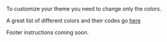 To customize your theme you need to change only the colors. 

A great list of different colors and their codes go [here](www.w3schools.com/colors/colors_names.asp)

Footer instructions coming soon.
